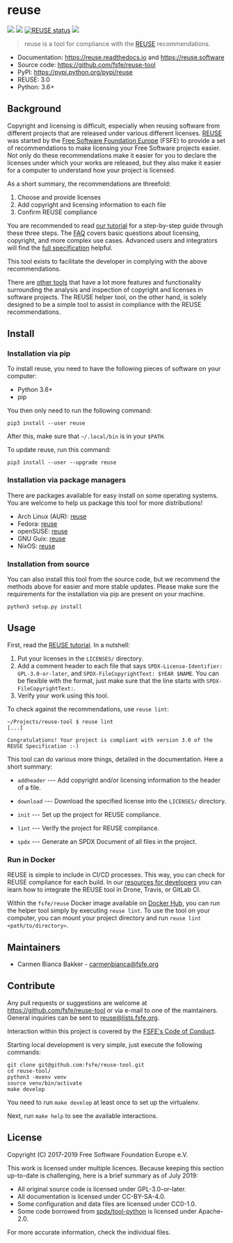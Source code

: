 <!--
SPDX-FileCopyrightText: 2017-2019 Free Software Foundation Europe e.V.

SPDX-License-Identifier: CC-BY-SA-4.0
-->

# reuse

[![](https://img.shields.io/pypi/v/reuse.svg)](https://pypi.python.org/pypi/reuse)
[![](https://img.shields.io/pypi/pyversions/reuse.svg)](https://pypi.python.org/pypi/reuse)
[![REUSE status](https://api.reuse.software/badge/github.com/fsfe/reuse-tool)](https://api.reuse.software/info/github.com/fsfe/reuse-tool)
[![](https://img.shields.io/badge/readme_style-standard-brightgreen.svg)](https://github.com/RichardLitt/standard-readme)

> reuse is a tool for compliance with the [REUSE](https://reuse.software/)
> recommendations.

-   Documentation: <https://reuse.readthedocs.io> and <https://reuse.software>
-   Source code: <https://github.com/fsfe/reuse-tool>
-   PyPI: <https://pypi.python.org/pypi/reuse>
-   REUSE: 3.0
-   Python: 3.6+

## Background

Copyright and licensing is difficult, especially when reusing software from
different projects that are released under various different licenses.
[REUSE](https://reuse.software) was started by the [Free Software Foundation
Europe](https://fsfe.org) (FSFE) to provide a set of recommendations to make
licensing your Free Software projects easier. Not only do these recommendations
make it easier for you to declare the licenses under which your works are
released, but they also make it easier for a computer to understand how your
project is licensed.

As a short summary, the recommendations are threefold:

1.  Choose and provide licenses
2.  Add copyright and licensing information to each file
3.  Confirm REUSE compliance

You are recommended to read [our
tutorial](https://reuse.software/tutorial) for a step-by-step guide
through these three steps. The [FAQ](https://reuse.software/faq) covers
basic questions about licensing, copyright, and more complex use cases.
Advanced users and integrators will find the [full
specification](https://reuse.software/spec) helpful.

This tool exists to facilitate the developer in complying with the above
recommendations.

There are [other tools](https://reuse.software/comparison) that have a
lot more features and functionality surrounding the analysis and
inspection of copyright and licenses in software projects. The REUSE
helper tool, on the other hand, is solely designed to be a simple tool
to assist in compliance with the REUSE recommendations.

## Install

### Installation via pip

To install reuse, you need to have the following pieces of software on
your computer:

-   Python 3.6+
-   pip

You then only need to run the following command:

    pip3 install --user reuse

After this, make sure that `~/.local/bin` is in your `$PATH`.

To update reuse, run this command:

    pip3 install --user --upgrade reuse

### Installation via package managers

There are packages available for easy install on some operating systems. You are
welcome to help us package this tool for more distributions!

* Arch Linux (AUR): [reuse](https://aur.archlinux.org/packages/reuse/)
* Fedora: [reuse](https://apps.fedoraproject.org/packages/reuse)
* openSUSE: [reuse](https://software.opensuse.org/package/reuse)
* GNU Guix: [reuse](https://guix.gnu.org/packages/reuse-0.5.0/)
* NixOS: [reuse](https://nixos.org/nixos/packages.html?attr=reuse)

### Installation from source

You can also install this tool from the source code, but we recommend the
methods above for easier and more stable updates. Please make sure the
requirements for the installation via pip are present on your machine.

    python3 setup.py install

## Usage

First, read the [REUSE tutorial](https://reuse.software/tutorial/). In a
nutshell:

1. Put your licenses in the `LICENSES/` directory.
2. Add a comment header to each file that says `SPDX-License-Identifier:
   GPL-3.0-or-later`, and `SPDX-FileCopyrightText: $YEAR $NAME`. You can be
   flexible with the format, just make sure that the line starts with
   `SPDX-FileCopyrightText:`.
3. Verify your work using this tool.

To check against the recommendations, use `reuse lint`:

    ~/Projects/reuse-tool $ reuse lint
    [...]

    Congratulations! Your project is compliant with version 3.0 of the REUSE Specification :-)

This tool can do various more things, detailed in the documentation. Here a
short summary:

- `addheader` --- Add copyright and/or licensing information to the header of a
  file.

- `download` --- Download the specified license into the `LICENSES/` directory.

- `init` --- Set up the project for REUSE compliance.

- `lint` --- Verify the project for REUSE compliance.

- `spdx` --- Generate an SPDX Document of all files in the project.

### Run in Docker

REUSE is simple to include in CI/CD processes. This way, you can check
for REUSE compliance for each build. In our [resources for
developers](https://reuse.software/dev/) you can learn how to integrate
the REUSE tool in Drone, Travis, or GitLab CI.

Within the `fsfe/reuse` Docker image available on [Docker
Hub](https://hub.docker.com/r/fsfe/reuse), you can run the helper tool
simply by executing `reuse lint`. To use the tool on your computer, you can
mount your project directory and run `reuse lint <path/to/directory>`.

## Maintainers

-   Carmen Bianca Bakker - <carmenbianca@fsfe.org>

## Contribute

Any pull requests or suggestions are welcome at
<https://github.com/fsfe/reuse-tool> or via e-mail to one of the maintainers.
General inquiries can be sent to <reuse@lists.fsfe.org>.

Interaction within this project is covered by the [FSFE's Code of
Conduct](https://fsfe.org/about/codeofconduct).

Starting local development is very simple, just execute the following
commands:

    git clone git@github.com:fsfe/reuse-tool.git
    cd reuse-tool/
    python3 -mvenv venv
    source venv/bin/activate
    make develop

You need to run `make develop` at least once to set up the virtualenv.

Next, run `make help` to see the available interactions.

## License

Copyright (C) 2017-2019 Free Software Foundation Europe e.V.

This work is licensed under multiple licences. Because keeping this section
up-to-date is challenging, here is a brief summary as of July 2019:

- All original source code is licensed under GPL-3.0-or-later.
- All documentation is licensed under CC-BY-SA-4.0.
- Some configuration and data files are licensed under CC0-1.0.
- Some code borrowed from
  [spdx/tool-python](https://github.com/spdx/tools-python) is licensed under
  Apache-2.0.

For more accurate information, check the individual files.
